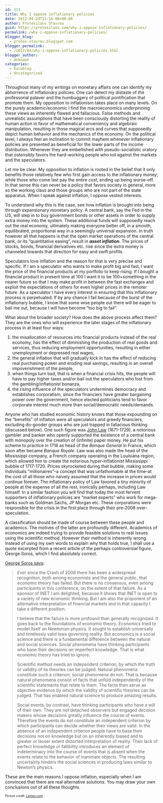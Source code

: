 ```yaml
---
id: 111
title: Why I oppose inflationary policies
date: 2012-04-24T11:16:00+00:00
author: Protesilaos Stavrou
guid: https://protesilaos.com/why-i-oppose-inflationary-policies/
permalink: /why-i-oppose-inflationary-policies/
blogger_blog:
  - protes-stavrou.blogspot.com
blogger_permalink:
  - /2012/04/why-i-oppose-inflationary-policies.html
blogger_author:
  - Unknown
categories:
  - Euroblog
  - Uncategorized
---
```

<div class="separator" style="clear: both; text-align: center;">
</div>

Throughout many of my writings on monetary affairs one can identify my abhorrence of inflationary policies. One can detect my distaste of the professorial palaver and the humbuggery of political pontification that promote them. My opposition to inflationism takes place on many levels. On the purely academic/economic I find the macroeconomics underpinning these views as inherently flawed and fallacious. False methods and unrealistic assumptions that have been consciously distorting the reality of human action in favor of mathematical conveniency and algebraic manipulation, resulting in those magical arcs and curves that supposedly depict human behavior and the mechanics of the economy. On the political level, I always feel an inclination to commit mayhem whenever inflationary policies are presented as beneficial for the lower parts of the income distribution. Whenever they are embellished with pseudo-socialistic oratory that ostensibly favors the hard-working people who toil against the markets and the speculators.

Let me be clear. My opposition to inflation is rooted in the belief that it only benefits those relatively few who first gain access to the inflationary money; while those who come last pay the entire cost, ending up being worse-off. In that sense this can never be a policy that favors society in general, more so the working class and those groups who are not part of the state apparatus. When I speak against inflation, I oppose vested interests.

To understand why this is the case, see how inflation is brought into being through expansionary monetary policy. A central bank, say the Fed in the US, will step in to buy government bonds or other assets in order to supply extra money into the system. These additional funds will supposedly reach out the real economy, ultimately making everyone better off, in a smooth, equilibrated, proportional way in a seemingly universal expansion. In truth however all that happens is that the open market operations of the central bank, or its &#8220;quantitative easing&#8221;, result in **_asset inflation_**. The prices of stocks, bonds, financial derivatives etc. rise since the extra money is channeled towards that direction for easy and swift profits. 

Speculators love inflation and the reason for that is very precise and specific. If I am a speculator who wants to make profit big and fast, I want the price of the financial products at my portfolio to keep rising. If I bought a financial product in present time at 100 I want it to be 100+something in the nearer future so that I may make profit in between the fast exchanges and exploit the expectations of others for even higher prices in the remoter future. As a speculator I have every interest in ensuring that this inflationary process is perpetuated. If by any chance I fail because of the burst of the inflationary bubble, I know that some wise people out there will be eager to bail me out, because I will have become &#8220;too big to fail&#8221;. 

What about the broader society? How does the above process affect them? They are the ones who will experience the later stages of the inflationary process in at least four ways:

  1. the misallocation of resources into financial products instead of the real economy, has the effect of diminishing the production of real goods and services, thus reducing employment opportunities, resulting in either unemployment or depressed real wages,
  2. the general inflation that will gradually kick in has the effect of reducing real purchasing power and eroding real savings, resulting in an overall impoverishment of the people,
  3. when things turn bad, that is when a financial crisis hits, the people will have to pay higher taxes and/or bail out the speculators who lost from the gambling/inflationist bonanza,
  4. the rising influence of the speculators undermines democracy and establishes corporatism, since the financiers have greater bargaining power over the government, hence elected politicians tend to favor corporate interest much more than social/democratic needs/demands.

Anyone who has studied economic history knows that those expounding on the &#8220;benefits&#8221; of inflation were all speculators and greedy financiers, excluding do-gooder groups who are just trapped in fallacious thinking (discussed below). One such figure was <a href="http://mises.org/daily/4800" target="_blank">John Law</a> (1671-1729), a notorious gambler and banker who openly supported the existence of a central bank with monopoly over the creation of (infinite) paper money. He put his scheme to practice in 1716 as head of the _Banque General_ in France, which soon after became _Banque Royale_. Law was also made the head of the Mississippi company, a French company operating in the Louisiana region, which allowed him to create the notorious hyper-inflationist Mississippi bubble of 1717-1720. Prices skyrocketed during that bubble, making some individuals &#8220;millionaires&#8221;&#8211;a concept that was unfathomable at the time&#8211;at the cost of all those who naively assumed that the increase in prices would continue forever. The inflationary policy of Law favored a tiny minority of people at the expense of all the rest, ironically perhaps, including Law himself. In a similar fashion you will find that today the most fervent supporters of inflationary policies are &#8220;market experts&#8221; who work for mega-banks such as Goldman Sachs, JP Morgan etc. These corporations were responsible for the crisis in the first place through their pre-2008 over-speculation.

A classification should be made of course between these people and academics. The motives of the latter are profoundly different. Academics of economics are indeed trying to provide feasible solutions to real issues using the scientific method. However their method is inherently wrong. Instead of using my own words to explain why that holds true, I shall use a quote excerpted from a recent article of the perhaps controversial figure, George Soros, which I find absolutely correct.

<a href="http://www.georgesoros.com/interviews-speeches/entry/george_soros_remarks_at_the_institute_for_new_economic_thinking_annual_plen/" target="_blank">George Soros says</a>:
  


<blockquote class="tr_bq">
  Ever since the Crash of 2008 there has been a widespread recognition, both among economists and the general public, that economic theory has failed. But there is no consensus, even among participants in this conference, on the extent of that failure. As a sponsor of INET I am delighted, because it shows that INET is open to a variety of new economic thinking. But I am also the proponent of an alternative interpretation of financial markets and in that capacity I take a different position.</p> 
  
  <p>
    I believe that the failure is more profound than generally recognized. It goes back to the foundations of economic theory. Economics tried to model itself on Newtonian physics. It sought to establish universally and timelessly valid laws governing reality. But economics is a social science and there is a fundamental difference between the natural and social sciences. Social phenomena have thinking participants who base their decisions on imperfect knowledge. That is what economic theory has tried to ignore.
  </p>
  
  <p>
    Scientific method needs an independent criterion, by which the truth or validity of its theories can be judged. Natural phenomena constitute such a criterion; social phenomena do not. That is because natural phenomena consist of facts that unfold independently of the scientific statements that relate to them. The facts then serve as objective evidence by which the validity of scientific theories can be judged. That has enabled natural science to produce amazing results.
  </p>
  
  <p>
    Social events, by contrast, have thinking participants who have a will of their own. They are not detached observers but engaged decision makers whose decisions greatly influence the course of events. Therefore the events do not constitute an independent criterion by which participants can decide whether their views are valid. In the absence of an independent criterion people have to base their decisions not on knowledge but on an inherently biased and to greater or lesser extent distorted interpretation of reality. Their lack of perfect knowledge or fallibility introduces an element of indeterminacy into the course of events that is absent when the events relate to the behavior of inanimate objects. The resulting uncertainty hinders the social sciences in producing laws similar to Newton’s physics.
  </p>
</blockquote>

These are the main reasons I oppose inflation, especially when I am convinced that there are real alternative solutions. You may draw your own conclusions out of all these thoughts. 

<span style="font-size: x-small;"><i>Picture credit: <a href="http://www.lietaer.com/2010/09/wont-community-currencies-create-inflation/" rel="nofollow" target="_blank">Lietaer.com</a></i></span>